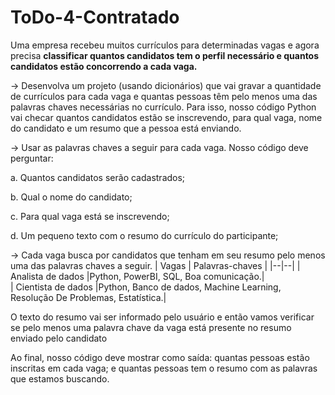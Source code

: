 # ToDo-4-Contratado
Uma empresa recebeu muitos currículos para determinadas vagas e agora precisa **classificar quantos candidatos tem o perfil necessário e quantos candidatos estão concorrendo a cada vaga.** 

&rarr; Desenvolva um projeto (usando dicionários) que vai gravar a quantidade de currículos para cada vaga e quantas pessoas têm pelo menos uma das palavras chaves necessárias no currículo. Para isso, nosso código Python vai checar quantos candidatos estão se inscrevendo, para qual vaga, nome do candidato e um resumo que a pessoa está enviando.

&rarr; Usar as palavras chaves a seguir para cada vaga. Nosso código deve perguntar:

a. Quantos candidatos serão cadastrados;

b. Qual o nome do candidato; 

c. Para qual vaga está se inscrevendo;

d. Um pequeno texto com o resumo do currículo do participante;

&rarr; Cada vaga busca por candidatos que tenham em seu resumo pelo menos uma das palavras chaves a
seguir.
| Vagas | Palavras-chaves |
|--|--|
| Analista de dados |Python, PowerBI, SQL, Boa comunicação.|  
| Cientista de dados |Python, Banco de dados, Machine Learning, Resolução De Problemas, Estatística.|  

O texto do resumo vai ser informado pelo usuário e então vamos verificar se pelo menos uma palavra chave da vaga está presente no resumo enviado pelo candidato

Ao final, nosso código deve mostrar como saída: quantas pessoas estão inscritas em cada vaga; e quantas pessoas tem o resumo com as palavras que estamos buscando.
